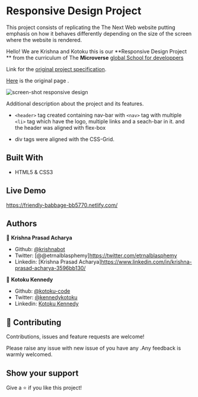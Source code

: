 # Responsive Design Project

This project consists of replicating the The Next Web website putting emphasis on how it behaves differently depending on the size of the screen where the website is rendered.

Hello! We are Krishna and Kotoku this is our **Responsive Design Project ** from the curriculum of The **Microverse** [global School for developpers](https://www.microverse.org/)

Link for the [original project specification](https://www.theodinproject.com/courses/html5-and-css3/lessons/building-with-responsive-design).

[Here](https://thenextweb.com/) is the original page .

![screen-shot responsive design](https://user-images.githubusercontent.com/40334904/75451790-34dd2d00-5999-11ea-9682-2f1fe687e293.PNG)

Additional description about the project and its features.

- `<header>` tag created containing nav-bar with `<nav>` tag with multiple `<li>` tag which have the logo, multiple links and a seach-bar in it.
  and the header was aligned with flex-box

* div tags were aligned with the CSS-Grid.

## Built With

- HTML5 & CSS3

## Live Demo

https://friendly-babbage-bb5770.netlify.com/

## Authors

👤 **Krishna Prasad Acharya**

- Github: [@krishnabot](https://github.com/Krishnabot)
- Twitter: [@@etrnalblasphemy]https://twitter.com/etrnalblasphemy
- Linkedin: [Krishna Prasad Acharya]https://www.linkedin.com/in/krishna-prasad-acharya-3596bb130/

👤 **Kotoku Kennedy**

- Github: [@kotoku-code](https://github.com/kotoku-code)
- Twitter: [@kennedykotoku](https://twitter.com/kennedykotoku)
- Linkedin: [Kotoku Kennedy](www.linkedin.com/in/kotoku-kennedy-5b04a9128)

## 🤝 Contributing

Contributions, issues and feature requests are welcome!

Please raise any issue with new issue of you have any .Any feedback is warmly welcomed.

## Show your support

Give a ⭐️ if you like this project!
